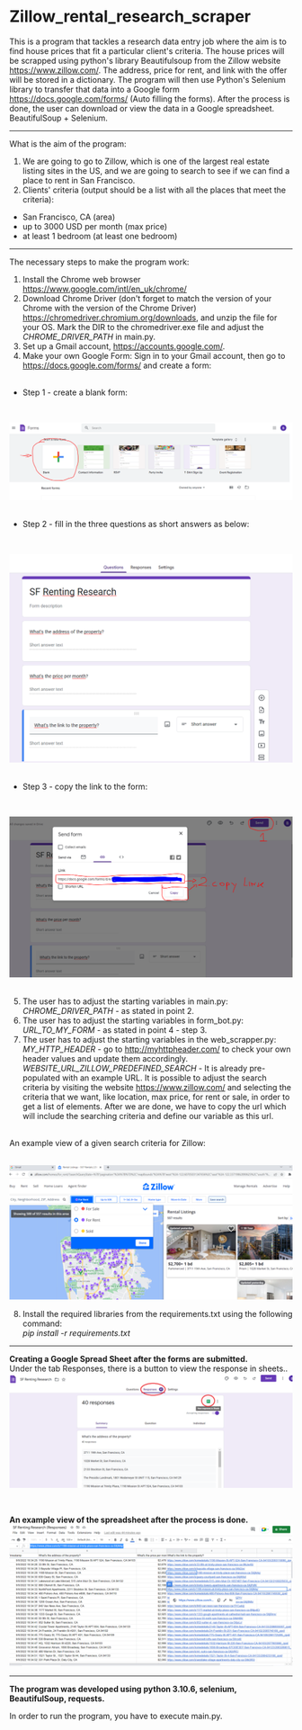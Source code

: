 # Zillow_rental_research_scraper

This is a program that tackles a research data entry job where the aim is to
find house prices that fit a particular client's criteria. The house prices will be scrapped
using python's library Beautifulsoup from the Zillow website https://www.zillow.com/.
The address, price for rent, and link with the offer will be stored in a dictionary.
The program will then use Python's Selenium library to transfer that data into a Google form https://docs.google.com/forms/ (Auto filling the forms). After the process is done, the user can download or view the data in a Google spreadsheet. BeautifulSoup + Selenium.</br>

---

What is the aim of the program:</br>
1. We are going to go to Zillow, which is one of the largest real estate listing sites in the US, and we are going to search to see if we can find a place to rent in San Francisco.</br>
2. Clients' criteria (output should be a list with all the places that meet the criteria):</br>
- San Francisco, CA (area)</br>
- up to 3000 USD per month (max price)</br>
- at least 1 bedroom (at least one bedroom)</br>

---

The necessary steps to make the program work:</br>
1. Install the Chrome web browser https://www.google.com/intl/en_uk/chrome/ </br>
2. Download Chrome Driver (don't forget to match the version of your Chrome with the version of the Chrome Driver) https://chromedriver.chromium.org/downloads, and unzip the file for your OS.
Mark the DIR to the chromedriver.exe file and adjust the *CHROME_DRIVER_PATH* in main.py. </br>
3.  Set up a Gmail account, https://accounts.google.com/.  </br>
4. Make your own Google Form: Sign in to your Gmail account, then go to https://docs.google.com/forms/ and create a form:</br>  
- Step 1 - create a blank form:</br>
</br>

![Screenshot](docs/img/01_create_a_blank_form.png)</br>
</br>

- Step 2 - fill in the three questions as short answers as below:</br>
</br>

![Screenshot](docs/img/02_create_a_form_example.png)</br>
</br>

- Step 3 - copy the link to the form:</br>
</br>

![Screenshot](docs/img/03_create_a_link_to_form.png)</br>
</br>

5. The user has to adjust the starting variables in main.py:</br>
*CHROME_DRIVER_PATH* - as stated in point 2.</br>
6. The user has to adjust the starting variables in form_bot.py:</br>
*URL_TO_MY_FORM* - as stated in point 4 - step 3.</br>
7. The user has to adjust the starting variables in the web_scrapper.py:</br>
*MY_HTTP_HEADER* - go to http://myhttpheader.com/ to check your own header values and update them accordingly.</br>
*WEBSITE_URL_ZILLOW_PREDEFINED_SEARCH* - It is already pre-populated with an example URL. It is possible to adjust the search criteria by visiting the website https://www.zillow.com/ and selecting the criteria that we want, like location, max price, for rent or sale, in order to get a list of elements. After we are done, we have to copy the url which will include the searching criteria and define our variable as this url.</br>
</br>
An example view of a given search criteria for Zillow:</br>
</br>

![Screenshot](docs/img/04_zillow_website.png)
</br>

8. Install the required libraries from the requirements.txt using the following command: </br>
*pip install -r requirements.txt*</br>

---

**Creating a Google Spread Sheet after the forms are submitted.**</br>
Under the tab Responses, there is a button to view the response in sheets.. 
![Screenshot](docs/img/05_creating_google_spread_sheet.png)</br>

</br>

**An example view of the spreadsheet after the process is done.**</br>
![Screenshot](docs/img/06_google_spread_sheet_filled_done.png)</br>


---

**The program was developed using python 3.10.6, selenium, BeautifulSoup, requests.**


In order to run the program, you have to execute main.py.
